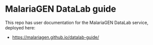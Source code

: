 # MalariaGEN DataLab guide

This repo has user documentation for the MalariaGEN DataLab service, deployed here:

* https://malariagen.github.io/datalab-guide/
